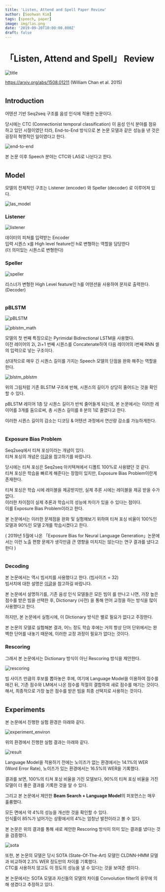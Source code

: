 ```yaml
---
title: 'Listen, Attend and Spell Paper Review'
author: [Soohwan Kim]
tags: [speech, paper]
image: img/las.png
date: '2019-09-20T10:00:00.000Z'
draft: false
---
```


# 「Listen, Attend and Spell」 Review  
  
![title](https://postfiles.pstatic.net/MjAyMDAyMjBfMTY4/MDAxNTgyMTI0ODQ4MTQ4.atLsczYj39_WahxOcLp2eQAvAwbO_uFY3s57CwVoKwUg.z87Ok0avCEU6v0C7L-ymtGjvjQNcgLwsrs-nVi2p4rwg.PNG.sooftware/image.png?type=w773)  
  
https://arxiv.org/abs/1508.01211  (William Chan et al. 2015)  
  #
## **Introduction**  
  
어텐션 기반 Seq2seq 구조를 음성 인식에 적용한 논문이다.  
  
당시에는 CTC (Connectionist temporal classification) 이 음성 인식 분야를 점유하고 있던 시절이였던 터라, End-to-End 방식으로 본 논문 모델과 같은 성능을 낸 것은 굉장히 혁명적인 일이였다고 한다.  
  
![end-to-end](https://postfiles.pstatic.net/MjAyMDAyMjBfMjQ2/MDAxNTgyMTI1Mjk5Njg0.9S4lvnYbptl5VZvmn2ju2k0Rlq0bjaebYS_oRGdyLfEg.1rqJhW8PZ_noH55AS2RCsDVYXWmDO3qwMl9Q41ZXqlsg.PNG.sooftware/image.png?type=w773)  
  
본 논문 이후 Speech 분야는 CTC와 LAS로 나뉜다고 한다.  
  #
## **Model**
  
모델의 전체적인 구조는 Listener (encoder) 와 Speller (decoder) 로 이루어져 있다.  
  
![las_model](https://postfiles.pstatic.net/MjAyMDAyMjBfNDEg/MDAxNTgyMTI1MDY0MjAz.I1hSxVSWm_YNA1c9EFqe6jetEsPnEePULmJqPWOi3tkg.P_qGbmj96CmKp6RFaCvY5qhu_c7mu8jkbC4s9_UYycog.PNG.sooftware/image.png?type=w773)  

### **Listener**

![listener](https://postfiles.pstatic.net/MjAyMDAyMjBfNDcg/MDAxNTgyMTI1NTIyMDI1.g0Hl_gv9eMqMtPNCJ7V3FFgAB4Ki0NEdm9bD3WB5ZOEg.SvRIOEMLXCR-0wikkqIl0J4yHehtYyHodr0PyntyLMwg.PNG.sooftware/image.png?type=w773)
  
데이터의 피쳐를 입력받는 Encoder  
입력 시퀀스 x를 High level feature인 h로 변형하는 역할을 담당한다  
(더 의미있는 시퀀스로 변형한다)  
  
### **Speller**
  
![speller](https://postfiles.pstatic.net/MjAyMDAyMjBfMjYw/MDAxNTgyMTI1NTI0OTg2.pg_moBT5kOqM9OsZGVlsJlTbcnm4S_yxICgbjhYu7qcg.rbNb4kqRfZT5d1UbQ5sgq9YXGezYai4pN4O4W1MNrCcg.PNG.sooftware/image.png?type=w773)  
  
리스너가 변형한 High Level feature인 h를 어텐션을 사용하여 문자로 출력한다. (Decoder)  
  #
### **pBLSTM**  
  
![pBLSTM](https://postfiles.pstatic.net/MjAyMDAyMjBfMTkx/MDAxNTgyMTI1ODA1ODkw.8GOtCZNfdDXZuTO46FXUnHf1Fxis7zv-CSoUT6pCGU8g.mIZEx-VA4qEG0ELa0AzRZQ16vJkBvy1f6Cp8QiH9UnIg.PNG.sooftware/image.png?type=w773)  
  
![pblstm_math](https://postfiles.pstatic.net/MjAyMDAyMjBfMTE3/MDAxNTgyMTI1NTMwNzg1.TIns05VCjY4QXexRHEg5s4os_ELoGylFCgIHCBdGMI0g.tBiGMeTPxS60YofPiqMItgvdwzOLu6jt__Y_E8BPq1Ig.PNG.sooftware/image.png?type=w773)  

모델의 첫 번째 특징으로는 Pyrimidal Bidirectional LSTM을 사용했다.  
이전 레이어의 2i, 2i+1 번째 시퀀스를 Concatenate하여 다음 레이어의 i번째 RNN 셀의 입력으로 넣는 구조이다.  
  
상대적으로 매우 긴 시퀀스 길이를 가지는 Speech 모델의 단점을 완화 해주는 역할을 한다.  
  
![blstm_pblstm](https://postfiles.pstatic.net/MjAyMDAyMjBfMjUx/MDAxNTgyMTI2MDA1NDQy.gdw6LQR1ZZlEm8C5bl9SMqNSiaH8LrK-mU5N9yB1GPQg.uthp2jVUQdBFX5rRLDGoPLyQOp1RpZurRyeulPbMUCog.PNG.sooftware/image.png?type=w773)  
  
위의 그림처럼 기존 BLSTM 구조에 반해, 시퀀스의 길이가 상당히 줄어드는 것을 확인할 수 있다.  
  
pBLSTM 레이어 1층 당 시퀀스 길이가 반씩 줄어들게 되는데, 본 논문에서는 이러한 레이어를 3개를 둠으로써, 총 시퀀스 길이를 8 분의 1로 줄였다고 한다.  
  
이러한 시퀀스 길이의 감소는 디코딩 & 어텐션 과정에서 연산량 감소를 가능하게한다.  
  #
### **Exposure Bias Problem**  
  
Seq2seq에서 티쳐 포싱이라는 개념이 있다.  
티쳐 포싱의 개념은 [이글](https://blog.naver.com/sooftware/221790750668)을 참고하기를 바랍니다.  
  
당시에는 티쳐 포싱은 Seq2seq 아키텍쳐에서 디폴트 100%로 사용됐던 것 같다.  
티쳐 포싱은 학습을 빠르게 해준다는 장점이 있지만, Exposure Bias Problem이란게 존재한다.  
  
티쳐 포싱은 학습 시에 레이블을 제공받지만, 실제 추론 시에는 레이블을 제공 받을 수가 없다.  
이러한 차이점이 실제 추론과 학습시의 성능에 차이가 있을 수 있다는 점이다.  
이를 Exposure Bias Problem이라고 한다.  
  
본 논문에서는 이러한 문제점을 완화 및 실험해보기 위하여 티쳐 포싱 비율이 100%인 모델과 90%인 모델 2개를 학습시켰다고 한다.  
  
( 2019년 5월에 나온 「Exposure Bias for Neural Language Generation」논문에서는 이런 노출 편향 문제가 생각만큼 큰 영향을 미치지는 않는다는 연구 결과를 냈다고 한다 )  
  #
### **Decoding**  
  
본 논문에서는 역시 빔서치를 사용했다고 한다. (빔사이즈 = 32)  
빔서치에 대한 설명은 [이글](https://blog.naver.com/sooftware/221809101199)을 참고하길 바랍니다.  
  
본 논문에서 설명하기를, 기존 음성 인식 모델들은 모든 빔이 <eos>를 만나고 나면, 가장 높은 점수를 받은 빔을 선택한 후, Dictionary (사전) 을 통해 언어 교정을 하는 방식을 많이 사용했다고 한다.  
  
하지만, 본 논문에서 실험시에, 이 DIctionary 방식은 별로 필요가 없다고 주장한다.  
  
본 논문의 모델로 실험해본 결과, 어느 정도 학습 후에는 거의 항상 단어 단위에서는 완벽한 단어를 내놓기 때문에, 이러한 교정 과정이 필요가 없다는 것이다.  
  
### **Rescoring**  
  
그래서 본 논문에서는 Dictionary 방식이 아닌 Rescoring 방식을 제안한다.  
  
![rescoring](https://postfiles.pstatic.net/MjAyMDAyMjBfMjg5/MDAxNTgyMTI3MDQ3Mzg0.IwmLo-utBNEc-BMIkuECTa6OCU2YwCAN5pLszMvmsYEg.aiJDdfZk9tLz-MokkndcGfBqOXdjnk8T4fXx7oU5ws4g.PNG.sooftware/image.png?type=w773)

빔 사이즈 만큼의 후보를 뽑아놓은 후에, 여기에 Language Model을 이용하여 점수를 매긴 뒤, 기존 점수와 LM에서 나온 점수를 적절히 결합하여 새로 점수를 매기는 것이다.  
해서, 최종적으로 가장 높은 점수를 받은 빔을 최종 선택지로 사용하는 것이다.  
  #
## **Experiments**
  
본 논문에서 진행한 실험 환경은 아래와 같다.  
  
![experiment_environ](https://postfiles.pstatic.net/MjAyMDAyMjBfMTA3/MDAxNTgyMTI3MjE3ODEx.gsza0dxPeS7OsNdTBGjqqmSpYuIAlDISegj6U2khtiIg.bIp8Ru57DtM58V7q1W3ESzltTbSogWSMnQZyM_SKo5cg.PNG.sooftware/image.png?type=w773)  
  
위의 환경에서 진행한 실험 결과는 아래와 같다.  
  
![result](https://postfiles.pstatic.net/MjAyMDAyMjBfMzAg/MDAxNTgyMTI3MjI3ODA3.FF88MejgiXadN5VqA68HiSFx8NJ6dQ0RtblcaN6M2uUg.LShKDPYxbrbwcPOKoK32JCvbV1_CHnkJmjyaO-vNWH0g.PNG.sooftware/image.png?type=w773)  
  
Language Model을 적용하기 전에는 노이즈가 없는 환경에서는 14.1%의 WER (Word Error Rate), 노이즈가 있는 환경에서는 16.5%의 WER을 기록했다.  
  
결과를 보면, 100%의 티쳐 포싱 비율을 가진 모델보다, 90%의 티쳐 포싱 비율을 가진 모델이 더 좋은 결과를 기록한 것을 알 수 있다.  
  
그리고 본 논문에서 제안한 **Beam Search + Language Model**의 퍼포먼스는 매우 훌륭했다.  
  
모든 면에서 약 4%의 성능을 개선한 것을 확인할 수 있다.   
인식률이 85%가 넘어가는 상황에서의 4%는 엄청난 발전이라고 볼 수 있다.  
  
본 논문은 위의 결과를 통해 새로 제안한 Rescoring 방식이 의미 있는 결과를 냈다는 것을 검증했다.  
  
![sota](https://postfiles.pstatic.net/MjAyMDAyMjBfMTA5/MDAxNTgyMTI3MjM3NDYx.LR6q0OJM0HSqOotAz38FBPg6rTssjBg_rcEkXqQYrGIg.VGG1b4X6-RQdxp0JhZ-gFb7-Ge7fe4UzwFyPiz4ftbIg.PNG.sooftware/image.png?type=w773)  
  
또한, 본 논문의 모델은 당시 SOTA (State-Of-The-Art) 모델인 CLDNN-HMM 모델과 비교하여 2.3% WER 정도만의 차이를 기록했다.  
CTC를 사용하지 않고도 이 정도의 성능을 낼 수 있다는 것을 보여준 셈이다.  
  
본 논문에서는 SOTA 모델과 자신들의 모델의 차이를 Convolution filter의 유무에 의해 생겼다고 추정하고 있다.  
  
  
